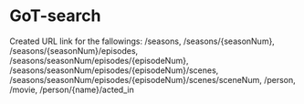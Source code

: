 # GoT-search
Created URL link for the fallowings: /seasons, /seasons/{seasonNum}, /seasons/{seasonNum}/episodes, /seasons/seasonNum/episodes/{episodeNum}, /seasons/seasonNum/episodes/{episodeNum}/scenes, /seasons/seasonNum/episodes/{episodeNum}/scenes/sceneNum, /person, /movie, /person/{name}/acted_in
